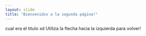 ```yaml
---
layout: slide
title: "Bienvenidos a la segunda página!"
---
```

cual era el titulo xd
Utiliza la flecha hacia la izquierda para volver!
